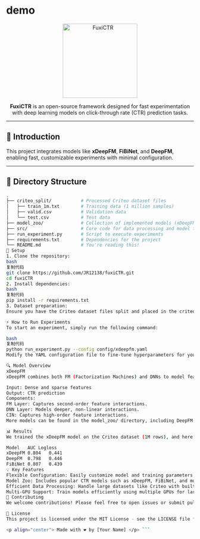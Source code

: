 # demo

<p align="center">
  <img src="[https://example.com/.png](https://encrypted-tbn0.gstatic.com/images?q=tbn:ANd9GcSUkLb7zkchZPqEN8KP0QdvkLSCh2VClVPLqA&s)" alt="FuxiCTR" width="200"/>
</p>

<p align="center">
  <b>FuxiCTR</b> is an open-source framework designed for fast experimentation with deep learning models on click-through rate (CTR) prediction tasks.
</p>

---

## 🚀 Introduction

This project integrates models like **xDeepFM**, **FiBiNet**, and **DeepFM**, enabling fast, customizable experiments with minimal configuration.

---

## 📂 Directory Structure

```bash
.
├── criteo_split/           # Processed Criteo dataset files
│   ├── train_1m.txt        # Training data (1 million samples)
│   ├── valid.csv           # Validation data
│   └── test.csv            # Test data
├── model_zoo/              # Collection of implemented models (xDeepFM, FiBiNet, etc.)
├── src/                    # Core code for data processing and model training
├── run_experiment.py       # Script to execute experiments
├── requirements.txt        # Dependencies for the project
└── README.md               # You're reading this!
🔧 Setup
1. Clone the repository:
bash
复制代码
git clone https://github.com/JR12138/fuxiCTR.git
cd fuxiCTR
2. Install dependencies:
bash
复制代码
pip install -r requirements.txt
3. Dataset preparation:
Ensure you have the Criteo dataset files split and placed in the criteo_split/ directory.

⚡️ How to Run Experiments
To start an experiment, simply run the following command:

bash
复制代码
python run_experiment.py --config config/xdeepfm.yaml
Modify the YAML configuration file to fine-tune hyperparameters for your model and dataset.

🔍 Model Overview
xDeepFM
xDeepFM combines both FM (Factorization Machines) and DNNs to model feature interactions at different levels. Its unique component is the CIN (Compressed Interaction Network), which explicitly captures high-order feature interactions.

Input: Dense and sparse features
Output: CTR prediction
Components:
FM Layer: Captures second-order feature interactions.
DNN Layer: Models deeper, non-linear interactions.
CIN: Captures high-order feature interactions.
More models can be found in the model_zoo/ directory, including DeepFM and FiBiNet.

📊 Results
We trained the xDeepFM model on the Criteo dataset (1M rows), and here are some sample results:

Model	AUC	Logloss
xDeepFM	0.804	0.441
DeepFM	0.798	0.446
FiBiNet	0.807	0.439
💡 Key Features
Flexible Configuration: Easily customize model and training parameters via YAML configuration files.
Model Zoo: Includes popular CTR models such as xDeepFM, FiBiNet, and more.
Efficient Data Processing: Handle large datasets like Criteo with built-in utilities for data splitting and preprocessing.
Multi-GPU Support: Train models efficiently using multiple GPUs for large-scale datasets.
🤝 Contributing
We welcome contributions! Please feel free to open issues or submit pull requests. Make sure to follow the contribution guidelines and code of conduct.

📄 License
This project is licensed under the MIT License - see the LICENSE file for details.

<p align="center"> Made with ❤️ by [Your Name] </p> ```
